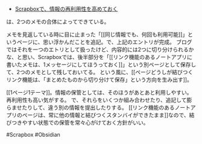 - [Scrapboxで、情報の再利用性を高めておく](https://choiyaki.com/?p=719)

は、2つのメモの合体によってできている。

メモを見返している時に目に止まった「[[同じ情報でも、何回も利用可能]]」というページに、思い浮かんだことを追記。で、上記のエントリが完成。
ブログではそれを一つのエトリとして扱ったけど、内容的には2つに切り分けられるかな、と思い、Scrapboxでは、後半部分を「[[リンク機能のあるノートアプリに書いたメモは、1メッセージにしてほうっておく]]」という別ページとして保存して、2つのメモとして残しておいてる。
という風に、[[ページどうしが結びつくリンク機能は、「まとめたものから切り分けて保存」という方向を生み出す]]。

[[1ページ1テーマ]]。情報の保管としては、そのほうがあとあと利用しやすい。再利用性も高い気がする。
で、それらをいくつか組み合わせたり、追記して膨らませたりして、違う別の情報を提出したりする。
[[リンク機能のあるノートアプリのページは、常に他の情報と結びつくスタンバイができたまま]]なので、結びつきやすい状態での保管を常々心がけておく方針がいい。

#Scrapbox #Obsidian 